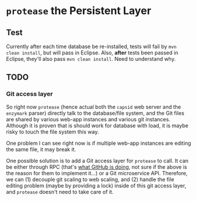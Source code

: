 # `protease` the Persistent Layer

## Test

Currently after each time database be re-installed, tests will fail by `mvn clean install`, but will pass in Eclipse. Also, **after** tests been passed in Eclipse, they'll also pass `mvn clean install`. Need to understand why.

## TODO

### Git access layer

So right now `protease` (hence actual both the `capsid` web server and the `enzymark` parser) directly talk to the database/file system, and the Git files are shared by various web-app instances and various git instances. Although it is proven that is should work for database with load, it is maybe risky to touch the file system this way.

One problem I can see right now is if multiple web-app instances are editing the same file, it may break it.

One possible solution is to add a Git access layer for `protease` to call. It can be either through RPC (that's [what GitHub is doing](https://github.blog/2009-10-20-how-we-made-github-fast/#tracing-an-http-request), not sure if the above is the reason for them to implement it...) or a Git microservice API. Therefore, we can (1) decouple git scaling to web scaling, and (2) handle the file editing problem (maybe by providing a lock) inside of this git access layer, and `protease` doesn't need to take care of it.
